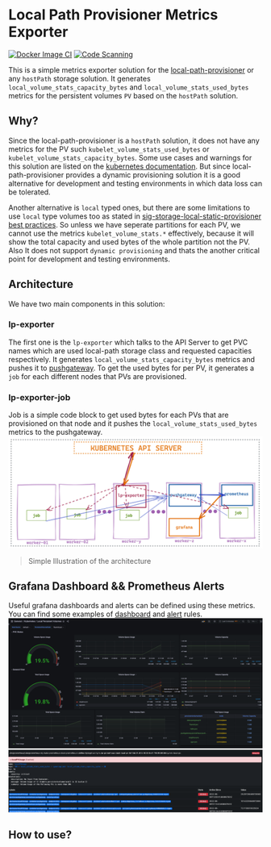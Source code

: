 # Local Path Provisioner Metrics Exporter
[![Docker Image CI](https://github.com/ugur99/local-path-pv-metrics-exporter/actions/workflows/docker-image.yml/badge.svg?branch=main)](https://github.com/ugur99/local-path-pv-metrics-exporter/actions/workflows/docker-image.yml) [![Code Scanning](https://github.com/ugur99/local-path-pv-metrics-exporter/actions/workflows/scan.yml/badge.svg?branch=main)](https://github.com/ugur99/local-path-pv-metrics-exporter/actions/workflows/scan.yml)

This is a simple metrics exporter solution for the [local-path-provisioner](https://github.com/rancher/local-path-provisioner) or any `hostPath` storage solution. It generates `local_volume_stats_capacity_bytes` and `local_volume_stats_used_bytes` metrics for the persistent volumes `PV`  based on the `hostPath` solution.

## Why?

Since the local-path-provisioner is a `hostPath` solution, it does not have any metrics for the PV such `kubelet_volume_stats_used_bytes` or `kubelet_volume_stats_capacity_bytes`. Some use cases and warnings for this solution are listed on the [kubernetes documentation](https://kubernetes.io/docs/concepts/storage/volumes/#hostpath). But since local-path-provisioner provides a dynamic provisioning solution it is a good alternative for development and testing environments in which data loss can be tolerated.

Another alternative is `local` typed ones, but there are some limitations to use `local` type volumes too as stated in [sig-storage-local-static-provisioner best practices](https://github.com/kubernetes-sigs/sig-storage-local-static-provisioner/blob/master/docs/best-practices.md). So unless we have seperate partitions for each PV, we cannot use the metrics `kubelet_volume_stats.*` effectively, because it will show the total capacity and used bytes of the whole partition not the PV. Also It does not support `dynamic provisioning` and thats the another critical point for development and testing environments.

## Architecture
We have two main components in this solution:

### lp-exporter
 The first one is the `lp-exporter` which talks to the API Server to get PVC names which are used local-path storage class and requested capacities respectively. It generates `local_volume_stats_capacity_bytes` metrics and pushes it to [pushgateway](https://github.com/prometheus/pushgateway). To get the used bytes for per PV, it generates a `job` for each different nodes that PVs are provisioned.
 
### lp-exporter-job
 Job is a simple code block to get used bytes for each PVs that are provisioned on that node and it pushes the `local_volume_stats_used_bytes` metrics to the pushgateway.
![mainarchitecture](src/images/architecture-01.png)
>Simple Illustration of the architecture

## Grafana Dashboard && Prometheus Alerts
Useful grafana dashboards and alerts can be defined using these metrics. You can find some examples of [dashboard](grafana/dashboard.json) and [alert](alertmanager/PrometheusRule.yml) rules. 
![grafana](src/images/grafana-01.png)
![alertmanager](src/images/alertmanager-01.png)

## How to use?

